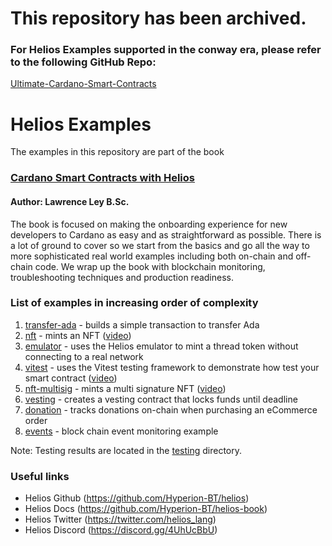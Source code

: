 # This repository has been archived.  
### For Helios Examples supported in the conway era, please refer to the following GitHub Repo:
[Ultimate-Cardano-Smart-Contracts](https://github.com/ava-orange-education/Ultimate-Cardano-Smart-Contracts)
#

# Helios Examples
The examples in this repository are part of the book

### [Cardano Smart Contracts with Helios](https://github.com/lley154/helios-examples/blob/main/docs/Cardano%20Smart%20Contracts%20with%20Helios.pdf)
#### Author: Lawrence Ley B.Sc.

The book is focused on making the onboarding experience for new developers to Cardano as easy and as straightforward as possible.  There is a lot of ground to cover so we start from the basics and go all the way to more sophisticated real world examples including both on-chain and off-chain code.  We wrap up the book with blockchain monitoring, troubleshooting techniques and production readiness.

### List of examples in increasing order of complexity
1) [transfer-ada](/transfer-ada) - builds a simple transaction to transfer Ada
2) [nft](/nft) - mints an NFT ([video](https://youtu.be/5iPqe-HNIUE)) 
3) [emulator](/emulator) - uses the Helios emulator to mint a thread token without connecting to a real network
4) [vitest](/vitest) - uses the Vitest testing framework to demonstrate how test your smart contract ([video](https://youtu.be/Mh6ub0mvDss))
5) [nft-multisig](/nft-multisig) - mints a multi signature NFT ([video](https://youtu.be/CSd9ev_XH5w))
6) [vesting](/vesting) - creates a vesting contract that locks funds until deadline
7) [donation](/donation) - tracks donations on-chain when purchasing an eCommerce order
8) [events](/events) - block chain event monitoring example

Note: Testing results are located in the [testing](/testing) directory.

### Useful links
- Helios Github (https://github.com/Hyperion-BT/helios)
- Helios Docs (https://github.com/Hyperion-BT/helios-book)
- Helios Twitter (https://twitter.com/helios_lang)
- Helios Discord (https://discord.gg/4UhUcBbU)
